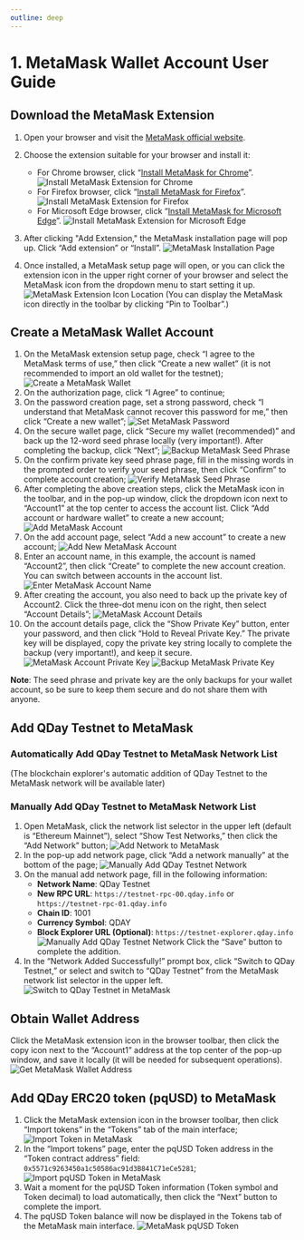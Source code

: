 ```yaml
---
outline: deep
---
```


# 1. MetaMask Wallet Account User Guide

## Download the MetaMask Extension

1. Open your browser and visit the [MetaMask official website](https://metamask.io/).

2. Choose the extension suitable for your browser and install it:

   - For Chrome browser, click “[Install MetaMask for Chrome](https://chrome.google.com/webstore/detail/nkbihfbeogaeaoehlefnkodbefgpgknn)”.
   ![Install MetaMask Extension for Chrome](/qday-testnet/metamask/chrome-metamask-install-en.png)<br>
   - For Firefox browser, click “[Install MetaMask for Firefox](https://addons.mozilla.org/zh-CN/firefox/addon/ether-metamask/)”.
   ![Install MetaMask Extension for Firefox](/qday-testnet/metamask/firefox-metamask-install-en.png)<br>
   - For Microsoft Edge browser, click “[Install MetaMask for Microsoft Edge](https://microsoftedge.microsoft.com/addons/detail/metamask/ejbalbakoplchlghecdalmeeeajnimhm)”.
   ![Install MetaMask Extension for Microsoft Edge](/qday-testnet/metamask/edge-metamask-install-en.png)<br>
3. After clicking "Add Extension," the MetaMask installation page will pop up. Click “Add extension” or “Install”.
   ![MetaMask Installation Page](/qday-testnet/metamask/add-to-edge-en.png)
4. Once installed, a MetaMask setup page will open, or you can click the extension icon in the upper right corner of your browser and select the MetaMask icon from the dropdown menu to start setting it up.
   ![MetaMask Extension Icon Location](/qday-testnet/metamask/metamask-display-icon-en.png)
   (You can display the MetaMask icon directly in the toolbar by clicking “Pin to Toolbar”.)

## Create a MetaMask Wallet Account

1. On the MetaMask extension setup page, check “I agree to the MetaMask terms of use,” then click “Create a new wallet” (it is not recommended to import an old wallet for the testnet);
   ![Create a MetaMask Wallet](/qday-testnet/metamask/create-metamask-wallet-en.png)
2. On the authorization page, click “I Agree” to continue;
3. On the password creation page, set a strong password, check “I understand that MetaMask cannot recover this password for me,” then click “Create a new wallet”;
   ![Set MetaMask Password](/qday-testnet/metamask/set-metamask-password-en.png)
4. On the secure wallet page, click “Secure my wallet (recommended)” and back up the 12-word seed phrase locally (very important!). After completing the backup, click “Next”;
   ![Backup MetaMask Seed Phrase](/qday-testnet/metamask/backup-metamask-mnemonic-en.png)
5. On the confirm private key seed phrase page, fill in the missing words in the prompted order to verify your seed phrase, then click “Confirm” to complete account creation;
   ![Verify MetaMask Seed Phrase](/qday-testnet/metamask/verify-metamask-mnemonic-en.png)
6. After completing the above creation steps, click the MetaMask icon in the toolbar, and in the pop-up window, click the dropdown icon next to “Account1” at the top center to access the account list. Click “Add account or hardware wallet” to create a new account;
   ![Add MetaMask Account](/qday-testnet/metamask/add-metamask-account-en.png)
7. On the add account page, select “Add a new account” to create a new account;
   ![Add New MetaMask Account](/qday-testnet/metamask/add-new-metamask-account-en.png)
8. Enter an account name, in this example, the account is named “Account2”, then click “Create” to complete the new account creation. You can switch between accounts in the account list.
   ![Enter MetaMask Account Name](/qday-testnet/metamask/input-metamask-account-en.png)
9. After creating the account, you also need to back up the private key of Account2. Click the three-dot menu icon on the right, then select “Account Details”;
   ![MetaMask Account Details](/qday-testnet/metamask/metamask-account-detail-en.png)
10. On the account details page, click the “Show Private Key” button, enter your password, and then click “Hold to Reveal Private Key.” The private key will be displayed, copy the private key string locally to complete the backup (very important!), and keep it secure.
   ![MetaMask Account Private Key](/qday-testnet/metamask/metamask-account-privatekey1-en.png)
   ![Backup MetaMask Private Key](/qday-testnet/metamask/metamask-account-privatekey2-en.png)

**Note**: The seed phrase and private key are the only backups for your wallet account, so be sure to keep them secure and do not share them with anyone.

## Add QDay Testnet to MetaMask

### Automatically Add QDay Testnet to MetaMask Network List
(The blockchain explorer's automatic addition of QDay Testnet to the MetaMask network will be available later)

### Manually Add QDay Testnet to MetaMask Network List

1. Open MetaMask, click the network list selector in the upper left (default is “Ethereum Mainnet”), select “Show Test Networks,” then click the “Add Network” button;
   ![Add Network to MetaMask](/qday-testnet/metamask/add-metamask-network1-en.png)
2. In the pop-up add network page, click “Add a network manually” at the bottom of the page;
   ![Manually Add QDay Testnet Network](/qday-testnet/metamask/add-metamask-network2.png)
3. On the manual add network page, fill in the following information:
   - **Network Name**: QDay Testnet
   - **New RPC URL**: `https://testnet-rpc-00.qday.info` or `https://testnet-rpc-01.qday.info`
   - **Chain ID**: 1001
   - **Currency Symbol**: QDAY
   - **Block Explorer URL (Optional)**: `https://testnet-explorer.qday.info`
   ![Manually Add QDay Testnet Network](/qday-testnet/metamask/add-metamask-network3-en.png)
   Click the “Save” button to complete the addition.
4. In the “Network Added Successfully!” prompt box, click “Switch to QDay Testnet,” or select and switch to “QDay Testnet” from the MetaMask network list selector in the upper left.
   ![Switch to QDay Testnet in MetaMask](/qday-testnet/metamask/switch-metamask-qday-testnet-network-en.png)

## Obtain Wallet Address

Click the MetaMask extension icon in the browser toolbar, then click the copy icon next to the “Account1” address at the top center of the pop-up window, and save it locally (it will be needed for subsequent operations).
![Get MetaMask Wallet Address](/qday-testnet/metamask/get-metamask-address.png)

## Add QDay ERC20 token (pqUSD) to MetaMask

1. Click the MetaMask extension icon in the browser toolbar, then click “Import tokens” in the “Tokens” tab of the main interface;
   ![Import Token in MetaMask](/qday-testnet/metamask/import-tokens1.png)
2. In the “Import tokens” page, enter the pqUSD Token address in the “Token contract address” field: `0x5571c9263450a1c50586ac91d3B841C71eCe5281`;
   ![Import pqUSD Token in MetaMask](/qday-testnet/metamask/import-tokens2.png)
3. Wait a moment for the pqUSD Token information (Token symbol and Token decimal) to load automatically, then click the “Next” button to complete the import.
4. The pqUSD Token balance will now be displayed in the Tokens tab of the MetaMask main interface.
   ![MetaMask pqUSD Token](/qday-testnet/metamask/pqusd-tokens.png)
